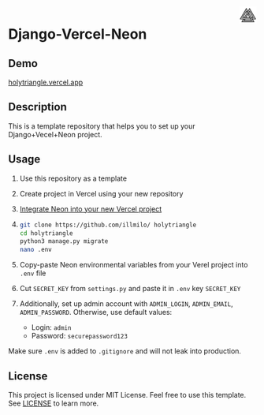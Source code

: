 <img src="website/static/logo.png" width=35px align=right>

# Django-Vercel-Neon

## Demo

[holytriangle.vercel.app](holytriangle.vercel.app)

## Description

This is a template repository that helps you to set up your Django+Vecel+Neon project.

## Usage
1. Use this repository as a template
2. Create project in Vercel using your new repository
3. [Integrate Neon into your new Vercel project]((https://vercel.com/illmilos-projects/~/integrations/neon))
4. ```bash
   git clone https://github.com/illmilo/ holytriangle
   cd holytriangle
   python3 manage.py migrate
   nano .env
   ```
5. Copy-paste Neon environmental variables from your Verel project into `.env` file
6. Cut `SECRET_KEY` from `settings.py` and paste it in `.env` key `SECRET_KEY`
7. Additionally, set up admin account with `ADMIN_LOGIN`, `ADMIN_EMAIL`, `ADMIN_PASSWORD`. Otherwise, use default values:
    
    - Login: `admin`
    - Password: `securepassword123`

Make sure `.env` is added to `.gitignore` and will not leak into production.

## License
This project is licensed under MIT License. Feel free to use this template. See [LICENSE](license) to learn more.